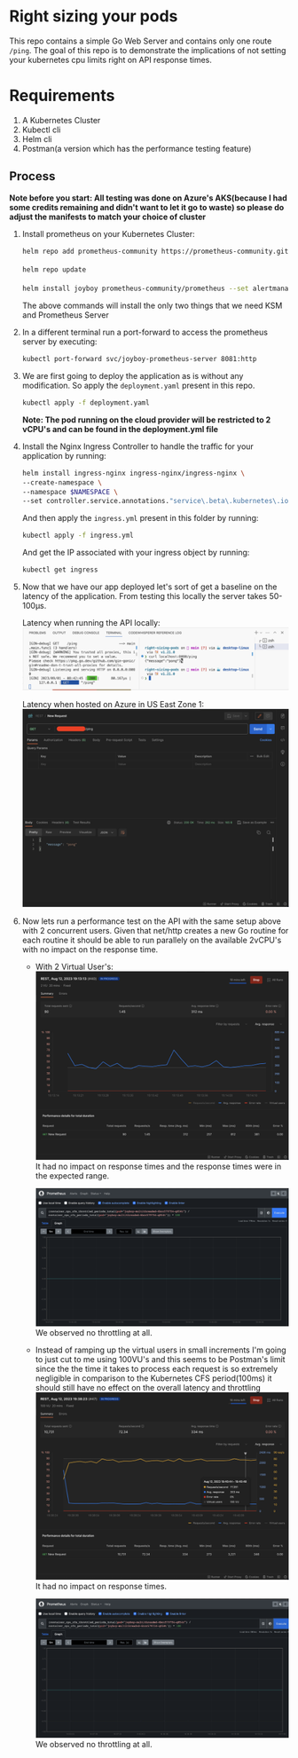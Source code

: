 # Right sizing your pods

This repo contains a simple Go Web Server and contains only one route `/ping`. The goal of this repo is to demonstrate the implications of not setting your kubernetes cpu limits right on API response times.

# Requirements
1. A Kubernetes Cluster
3. Kubectl cli
4. Helm cli
5. Postman(a version which has the performance testing feature)

## Process
**Note before you start: All testing was done on Azure's AKS(because I had some credits remaining and didn't want to let it go to waste) so please do adjust the manifests to match your choice of cluster**

1. Install prometheus on your Kubernetes Cluster:
    ```bash
    helm repo add prometheus-community https://prometheus-community.github.io/helm-charts

    helm repo update

    helm install joyboy prometheus-community/prometheus --set alertmanager.enabled=false --set prometheus-node-exporter.enabled=false --set prometheus-pushgateway.enabled=false
    ```
    The above commands will install the only two things that we need KSM and Prometheus Server

2. In a different terminal run a port-forward to access the prometheus server by executing:
    ```bash
    kubectl port-forward svc/joyboy-prometheus-server 8081:http
    ```
3. We are first going to deploy the application as is without any modification. So apply the `deployment.yaml` present in this repo.
    ```bash
    kubectl apply -f deployment.yaml
    ```

    **Note: The pod running on the cloud provider will be restricted to 2 vCPU's and can be found in the deployment.yml file**

4. Install the Nginx Ingress Controller to handle the traffic for your application by running:
    ```bash
    helm install ingress-nginx ingress-nginx/ingress-nginx \
    --create-namespace \
    --namespace $NAMESPACE \
    --set controller.service.annotations."service\.beta\.kubernetes\.io/azure-load-balancer-health-probe-request-path"=/healthz
    ```

    And then apply the `ingress.yml` present in this folder by running:
    ```bash
    kubectl apply -f ingress.yml
    ```
    And get the IP associated with your ingress object by running:
    ```bash
    kubectl get ingress
    ```

5. Now that we have our app deployed let's sort of get a baseline on the latency of the application. From testing this locally the server takes 50-100µs.

    Latency when running the API locally:
    ![Local Testing Baseline Latency](./images/base_local_latency.png)

    Latency when hosted on Azure in US East Zone 1:
    ![Azure Baseline Latency](./images/base_azure_latency.png)


6. Now lets run a performance test on the API with the same setup above with 2 concurrent users. Given that net/http creates a new Go routine for each routine it should be able to run parallely on the available 2vCPU's with no impact on the response time.
    - With 2 Virtual User's:
        ![2 Virtual Users with a fast API](./images/no_op_2vu.png)
        It had no impact on response times and the response times were in the expected range.
        
        ![Throttling for 2 Virtual Users](./images/no_op_2vu_throttling.png)
        We observed no throttling at all.
    - Instead of ramping up the virtual users in small increments I'm going to just cut to me using 100VU's and this seems to be Postman's limit since the the time it takes to process each request is so extremely negligible in comparison to the Kubernetes CFS period(100ms) it should still have no effect on the overall latency and throttling
        ![2 Virtual Users with a fast API](./images/no_op_100vu.png)
        It had no impact on response times.
        
        ![Throttling for 2 Virtual Users](./images/no_op_100vu_throttling.png)
        We observed no throttling at all.